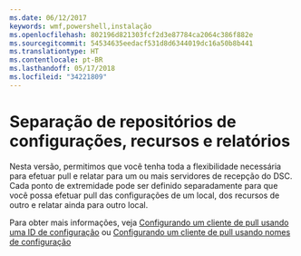 ```yaml
---
ms.date: 06/12/2017
keywords: wmf,powershell,instalação
ms.openlocfilehash: 802196d821303fcf2d3e87784ca2064c386f882e
ms.sourcegitcommit: 54534635eedacf531d8d6344019dc16a50b8b441
ms.translationtype: HT
ms.contentlocale: pt-BR
ms.lasthandoff: 05/17/2018
ms.locfileid: "34221809"
---
```

# <a name="separation-of-configuration-resource-and-report-repositories"></a>Separação de repositórios de configurações, recursos e relatórios

Nesta versão, permitimos que você tenha toda a flexibilidade necessária para efetuar pull e relatar para um ou mais servidores de recepção do DSC. Cada ponto de extremidade pode ser definido separadamente para que você possa efetuar pull das configurações de um local, dos recursos de outro e relatar ainda para outro local.

Para obter mais informações, veja [Configurando um cliente de pull usando uma ID de configuração](https://msdn.microsoft.com/powershell/dsc/pullclientconfigid) ou [Configurando um cliente de pull usando nomes de configuração](https://msdn.microsoft.com/powershell/dsc/pullclientconfignames)
